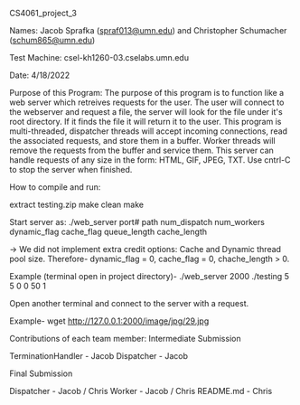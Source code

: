 CS4061_project_3

Names:
Jacob Sprafka (spraf013@umn.edu) and Christopher Schumacher (schum865@umn.edu)

Test Machine:
csel-kh1260-03.cselabs.umn.edu

Date:
4/18/2022

Purpose of this Program:
The purpose of this program is to function like a web server which retreives requests for the user. The user will connect to the webserver and request a file, the server will look for the file under it's root directory. If it finds the file it will return it to the user. This program is multi-threaded, dispatcher threads will accept incoming connections, read the associated requests, and store them in a buffer. Worker threads will remove the requests from the buffer and service them. This server can handle requests of any size in the form: HTML, GIF, JPEG, TXT. Use cntrl-C to stop the server when finished.

How to compile and run:

extract testing.zip
make clean
make

Start server as: ./web_server port# path num_dispatch num_workers dynamic_flag cache_flag queue_length cache_length

-> We did not implement extra credit options: Cache and Dynamic thread pool size. Therefore- dynamic_flag = 0, cache_flag = 0, chache_length > 0.

Example (terminal open in project directory)- ./web_server 2000 ./testing 5 5 0 0 50 1

Open another terminal and connect to the server with a request.

Example- wget http://127.0.0.1:2000/image/jpg/29.jpg

Contributions of each team member:
Intermediate Submission

TerminationHandler - Jacob
Dispatcher - Jacob

Final Submission

Dispatcher - Jacob / Chris 
Worker - Jacob / Chris
README.md - Chris

